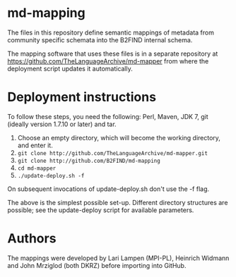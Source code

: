 md-mapping
==========

The files in this repository define semantic mappings of metadata from
community specific schemata into the B2FIND internal schema.

The mapping software that uses these files is in a separate repository
at https://github.com/TheLanguageArchive/md-mapper from where the
deployment script updates it automatically.


# Deployment instructions

To follow these steps, you need the following: Perl, Maven, JDK 7, git
(ideally version 1.7.10 or later) and tar.

1. Choose an empty directory, which will become the working directory,
and enter it.
2. ````git clone http://github.com/TheLanguageArchive/md-mapper.git````
3. ````git clone http://github.com/B2FIND/md-mapping````
4. ````cd md-mapper````
5. ````./update-deploy.sh -f````

On subsequent invocations of update-deploy.sh don't use the -f flag.

The above is the simplest possible set-up. Different directory
structures are possible; see the update-deploy script for available
parameters.


# Authors

The mappings were developed by Lari Lampen (MPI-PL), Heinrich Widmann
and John Mrziglod (both DKRZ) before importing into GitHub.
